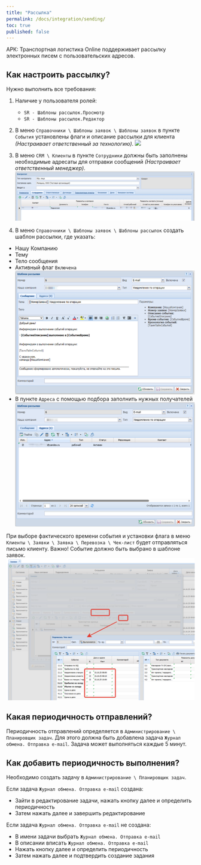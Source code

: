 ```yaml
---
title: "Рассылка"
permalink: /docs/integration/sending/
toc: true
published: false
---
```


АРК: Транспортная логистика Online поддерживает рассылку электронных писем с пользовательских адресов.

## Как настроить рассылку?

Нужно выполнить все требования:

1. Наличие у пользователя ролей:

    - `SR - Шаблоны рассылок.Просмотр`
    - `SR - Шаблоны рассылок.Редактор`

2. В меню `Справочники \ Шаблоны заявок \ Шаблоны заявок` в пункте `События` установлены флаги и описание рассылки для клиента _(Настраивает ответственный за технологию)_.
![](/assets/images/sending1.png)
3. В меню `CRM \ Клиенты` в пункте `Сотрудники` должны быть заполнены необходимые адресаты для отправки сообщений _(Настраивает ответственный менеджер)_.
![](/assets/images/sending2.png)
4. В меню `Справочники \ Шаблоны заявок \ Шаблоны рассылок` создать шаблон рассылки, где указать:

- Нашу Компанию
- Тему
- Тело сообщения
- Активный флаг `Включена`
![](/assets/images/sending3.png)
- В пункте `Адреса` с помощью подбора заполнить нужных получателей
![](/assets/images/sending4.png)

При выборе фактического времени события и установки флага в меню `Клиенты \ Заявки \ Заявка \ Перевозка \ Чек-лист` будет отправляться письмо клиенту. Важно! Событие должно быть выбрано в шаблоне заявок.
![](/assets/images/sending5.png)


## Какая периодичность отправлений?

Периодичность отправлений определяется в `Администрирование \ Планировщик задач`.
Для этого должна быть добавлена задача `Журнал обмена. Отправка e-mail`.
Задача может выполняться каждые 5 минут.

## Как добавить периодичность выполнения?

Необходимо создать задачу в `Администрирование \ Планировщик задач`.

Если задача `Журнал обмена. Отправка e-mail` создана:

- Зайти в редактирование задачи, нажать кнопку далее и определить периодичность
- Затем нажать далее и завершить редактирование

Если задача `Журнал обмена. Отправка e-mail` не создана:
- В имени задачи выбрать `Журнал обмена. Отправка e-mail`
- В описании вписать `Журнал обмена. Отправка e-mail`
- Нажать кнопку далее и определить периодичность
- Затем нажать далее и подтвердить создание задания
